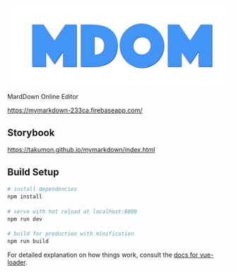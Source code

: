 
![アプリロゴ](assets/title.png)

MardDown Online Editor

https://mymarkdown-233ca.firebaseapp.com/


## Storybook
https://takumon.github.io/mymarkdown/index.html


## Build Setup

``` bash
# install dependencies
npm install

# serve with hot reload at localhost:8080
npm run dev

# build for production with minification
npm run build
```

For detailed explanation on how things work, consult the [docs for vue-loader](http://vuejs.github.io/vue-loader).
